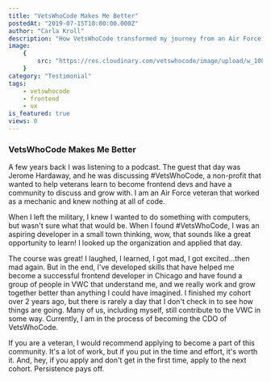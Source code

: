 ```yaml
---
title: "VetsWhoCode Makes Me Better"
postedAt: "2019-07-15T10:00:00.000Z"
author: "Carla Kroll"
description: "How VetsWhoCode transformed my journey from an Air Force mechanic to a successful frontend developer."
image:
    {
        src: "https://res.cloudinary.com/vetswhocode/image/upload/w_1000,ar_16:9,c_fill,g_auto,e_sharpen/v1721218265/carla-kroll_mojy9c.jpg",
    }
category: "Testimonial"
tags:
    - vetswhocode
    - frontend
    - ux
is_featured: true
views: 0
---
```


### VetsWhoCode Makes Me Better

A few years back I was listening to a podcast. The guest that day was Jerome Hardaway, and he was discussing #VetsWhoCode, a non-profit that wanted to help veterans learn to become frontend devs and have a community to discuss and grow with. I am an Air Force veteran that worked as a mechanic and knew nothing at all of code.

When I left the military, I knew I wanted to do something with computers, but wasn't sure what that would be. When I found #VetsWhoCode, I was an aspiring developer in a small town thinking, wow, that sounds like a great opportunity to learn! I looked up the organization and applied that day.

The course was great! I laughed, I learned, I got mad, I got excited...then mad again. But in the end, I've developed skills that have helped me become a successful frontend developer in Chicago and have found a group of people in VWC that understand me, and we really work and grow together better than anything I could have imagined. I finished my cohort over 2 years ago, but there is rarely a day that I don't check in to see how things are going. Many of us, including myself, still contribute to the VWC in some way. Currently, I am in the process of becoming the CDO of VetsWhoCode.

If you are a veteran, I would recommend applying to become a part of this community. It's a lot of work, but if you put in the time and effort, it's worth it. And, hey, if you apply and don't get in the first time, apply to the next cohort. Persistence pays off.
